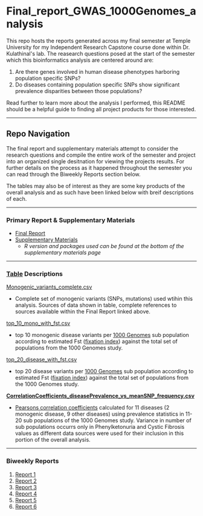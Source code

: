 # Final_report_GWAS_1000Genomes_analysis
This repo hosts the reports generated across my final semester at Temple University for my Independent Research Capstone course done within Dr. Kulathinal's lab. The reasearch questions posed at the start of the semester which this bioinformatics analysis are centered around are: 

  1. Are there genes involved in human disease phenotypes harboring population specific SNPs?
  2. Do diseases containing population specific SNPs show significant prevalence disparities between those populations?

Read further to learn more about the analysis I performed, this README should be a helpful guide to finding all project products for those interested.

---

## Repo Navigation

The final report and supplementary materials attempt to consider the research questions and compile the entire work of the semester and project into an organized single desitnation for viewing the projects results. For further details on the process as it happened throughout the semester you can read through the Biweekly Reports section below.

The tables may also be of interest as they are some key products of the overall analysis and as such have been linked below with breif descriptions of each. 

---

### Primary Report & Supplementary Materials

  - [Final Report](https://j-t-nelson.github.io/Final_report_GWAS_1000Genomes_analysis/reports/final_report.html)
  - [Supplementary Materials](https://j-t-nelson.github.io/Final_report_GWAS_1000Genomes_analysis/reports/supplementary_mats.html)
    - *R version and packages used can be found at the bottom of the supplementary materials page*

---

### [Table](https://github.com/J-T-Nelson/Final_report_GWAS_1000Genomes_analysis/tree/main/tables_(csv)) Descriptions

[Monogenic_variants_complete.csv](https://github.com/J-T-Nelson/Final_report_GWAS_1000Genomes_analysis/blob/main/tables_(csv)/monogenic_variants_complete.csv)

  - Complete set of monogenic variants (SNPs, mutations) used wtihin this analysis. Sources of data shown in table, complete references to sources available within the Final Report linked above. 

[top_10_mono_with_fst.csv](https://github.com/J-T-Nelson/Final_report_GWAS_1000Genomes_analysis/blob/main/tables_(csv)/top_10_mono_with_fst.csv)

  - top 10 monogenic disease variants per [1000 Genomes](https://www.internationalgenome.org/) sub population according to estimated Fst ([fixation index](https://en.wikipedia.org/wiki/Fixation_index)) against the total set of populations from the 1000 Genomes study. 

[top_20_disease_with_fst.csv](https://github.com/J-T-Nelson/Final_report_GWAS_1000Genomes_analysis/blob/main/tables_(csv)/top_20_disease_with_fst.csv)

  - top 20 disease variants per [1000 Genomes](https://www.internationalgenome.org/) sub population according to estimated Fst ([fixation index](https://en.wikipedia.org/wiki/Fixation_index)) against the total set of populations from the 1000 Genomes study. 

**[CorrelationCoefficients_diseasePrevalence_vs_meanSNP_frequency.csv](https://github.com/J-T-Nelson/Final_report_GWAS_1000Genomes_analysis/blob/main/tables_(csv)/CorrelationCoefficients_diseasePrevalence_vs_meanSNP_frequency.csv)**

  - [Pearsons correlation coefficients](https://en.wikipedia.org/wiki/Pearson_correlation_coefficient) calculated for 11 diseases (2 monogenic disease, 9 other diseases) using prevalence statistics in 11-20 sub populations of the 1000 Genomes study. Variance in number of sub populations occurrs only in Phenylketonuria and Cystic Fibrosis values as different data sources were used for their inclusion in this portion of the overall analysis.  

---

### Biweekly Reports

  1. [Report 1](https://j-t-nelson.github.io/Final_report_GWAS_1000Genomes_analysis/reports/monogenic_report_1.html)
  2. [Report 2](https://j-t-nelson.github.io/Final_report_GWAS_1000Genomes_analysis/reports/week3-4report.html)
  3. [Report 3](https://j-t-nelson.github.io/Final_report_GWAS_1000Genomes_analysis/reports/fstCalculation_dataRetrieval.html)
  4. [Report 4](https://j-t-nelson.github.io/Final_report_GWAS_1000Genomes_analysis/reports/Week7-8_report.html)
  5. [Report 5](https://j-t-nelson.github.io/Final_report_GWAS_1000Genomes_analysis/reports/week9-10report.html)
  6. [Report 6](https://github.com/J-T-Nelson/Final_report_GWAS_1000Genomes_analysis/blob/main/reports/P2G%2011-12%20report.pdf)

